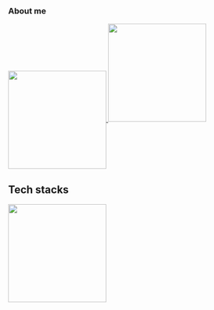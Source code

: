 ### About me

<!--
**tobyqin/tobyqin** is a ✨ _special_ ✨ repository because its `README.md` (this file) appears on your GitHub profile.

Here are some ideas to get you started:

- 🔭 I’m currently working on ...
- 🌱 I’m currently learning ...
- 👯 I’m looking to collaborate on ...
- 🤔 I’m looking for help with ...
- 💬 Ask me about ...
- 📫 How to reach me: ...
- 😄 Pronouns: ...
- ⚡ Fun fact: ...
-->

<a href="https://github.com/tobyqin">
  <img height=200 align="center" src="https://github-readme-stats.vercel.app/api?username=tobyqin&theme=react" />
</a>

<a href="https://github.com/tobyqin">
<img height=200 alight="center" src="https://github-readme-streak-stats.herokuapp.com/?user=tobyqin&theme=react&card_width=400" />
</a>

## Tech stacks

<a href="https://github.com/tobyqin">
  <img height=200 align="center" src="https://github-readme-stats.vercel.app/api/top-langs?username=tobyqin&layout=compact&langs_count=8&theme=react" />
</a>
